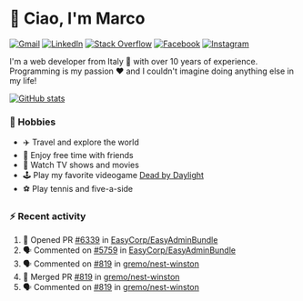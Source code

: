 # 👋 Ciao, I'm Marco

[![Gmail](https://img.shields.io/badge/Gmail-%23BB001B?style=flat-square&logo=gmail&logoColor=white)](mailto:gremo1982@gmail.com)
[![LinkedIn](https://img.shields.io/badge/LinkedIn-%230e76a8?style=flat-square&logo=linkedin)](https://www.linkedin.com/in/marco-polichetti)
[![Stack Overflow](https://img.shields.io/stackexchange/stackoverflow/r/220180?style=flat&logo=stackoverflow&label=Stack%20Overflow&color=%23F47F24)](https://stackoverflow.com/users/220180)
[![Facebook](https://img.shields.io/badge/-Facebook-%234267B2?style=flat-square&logo=facebook&logoColor=white)](https://www.facebook.com/marco.poliketti)
[![Instagram](https://img.shields.io/badge/-Instagram-%23C13584?style=flat-square&logo=instagram&logoColor=white)](https://www.instagram.com/marco.gremo)

I'm a web developer from Italy 🍕 with over 10 years of experience. Programming is my passion ❤️ and I couldn't imagine doing anything else in my life!

[![GitHub stats](https://github-readme-stats.vercel.app/api?username=gremo&show_icons=true&rank_icon=github&theme=transparent)](https://github.com/anuraghazra/github-readme-stats)

### 📅 Hobbies

- ✈️ Travel and explore the world
- 🍻 Enjoy free time with friends
- 🎥 Watch TV shows and movies
- 🕹️ Play my favorite videogame [Dead by Daylight](https://deadbydaylight.com)
- ⚽ Play tennis and five-a-side

### ⚡ Recent activity

<!--START_SECTION:activity-->
1. 💪 Opened PR [#6339](https://github.com/EasyCorp/EasyAdminBundle/pull/6339) in [EasyCorp/EasyAdminBundle](https://github.com/EasyCorp/EasyAdminBundle)
2. 🗣 Commented on [#5759](https://github.com/EasyCorp/EasyAdminBundle/pull/5759#issuecomment-2180988184) in [EasyCorp/EasyAdminBundle](https://github.com/EasyCorp/EasyAdminBundle)
3. 🗣 Commented on [#819](https://github.com/gremo/nest-winston/pull/819#issuecomment-2122748841) in [gremo/nest-winston](https://github.com/gremo/nest-winston)
4. 🎉 Merged PR [#819](https://github.com/gremo/nest-winston/pull/819) in [gremo/nest-winston](https://github.com/gremo/nest-winston)
5. 🗣 Commented on [#819](https://github.com/gremo/nest-winston/pull/819#issuecomment-2121926866) in [gremo/nest-winston](https://github.com/gremo/nest-winston)
<!--END_SECTION:activity-->
